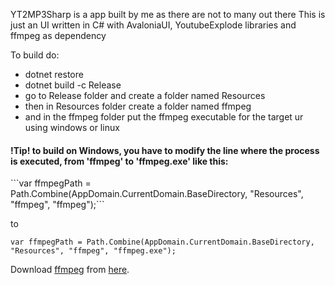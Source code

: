 YT2MP3Sharp is a app built by me as there are not to many out there
This is just an UI written in C# with AvaloniaUI, YoutubeExplode libraries and ffmpeg as dependency

To build do:
- dotnet restore
- dotnet build -c Release
- go to Release folder and create a folder named Resources
- then in Resources folder create a folder named ffmpeg
- and in the ffmpeg folder put the ffmpeg executable for the target ur using windows or linux
<h4>!Tip! to build on Windows, you have to modify the line where the process is executed, from 'ffmpeg' to 'ffmpeg.exe' like this:</h4>
```var ffmpegPath = Path.Combine(AppDomain.CurrentDomain.BaseDirectory, "Resources", "ffmpeg", "ffmpeg");```

to

```var ffmpegPath = Path.Combine(AppDomain.CurrentDomain.BaseDirectory, "Resources", "ffmpeg", "ffmpeg.exe");```

Download [ffmpeg](https://www.ffmpeg.org/download.html) from [here](https://www.ffmpeg.org/download.html).


